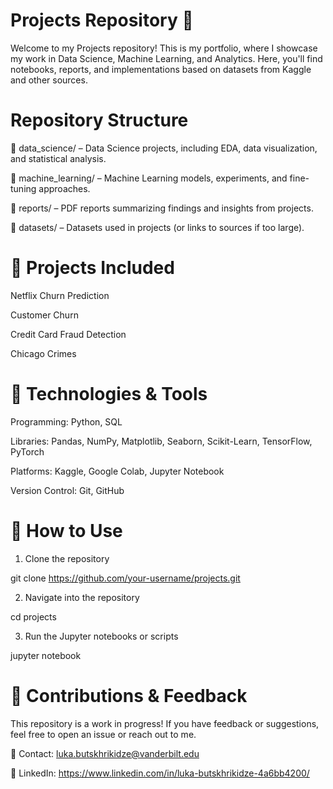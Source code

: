 # Projects Repository 🚀
Welcome to my Projects repository! This is my portfolio, where I showcase my work in Data Science, Machine Learning, and Analytics. Here, you'll find notebooks, reports, and implementations based on datasets from Kaggle and other sources.
# Repository Structure
📁 data_science/ – Data Science projects, including EDA, data visualization, and statistical analysis.

📁 machine_learning/ – Machine Learning models, experiments, and fine-tuning approaches.

📁 reports/ – PDF reports summarizing findings and insights from projects.

📁 datasets/ – Datasets used in projects (or links to sources if too large).

# 🚀 Projects Included
Netflix Churn Prediction	

Customer Churn

Credit Card Fraud Detection

Chicago Crimes 

# 🔧 Technologies & Tools
Programming: Python, SQL

Libraries: Pandas, NumPy, Matplotlib, Seaborn, Scikit-Learn, TensorFlow, PyTorch

Platforms: Kaggle, Google Colab, Jupyter Notebook

Version Control: Git, GitHub

# 📌 How to Use
1. Clone the repository

git clone https://github.com/your-username/projects.git

2. Navigate into the repository

cd projects

3. Run the Jupyter notebooks or scripts

jupyter notebook

# 📢 Contributions & Feedback
This repository is a work in progress! If you have feedback or suggestions, feel free to open an issue or reach out to me.

📧 Contact: luka.butskhrikidze@vanderbilt.edu

🔗 LinkedIn: https://www.linkedin.com/in/luka-butskhrikidze-4a6bb4200/



